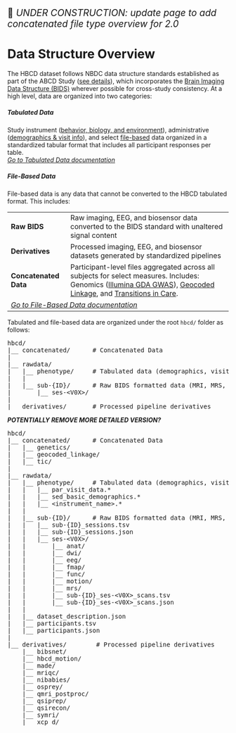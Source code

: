 
<p style="font-size: 1.5em;">🚧 <i>UNDER CONSTRUCTION: update page to add concatenated file type overview for 2.0</i></p>

# Data Structure Overview

The HBCD dataset follows NBDC data structure standards established as part of the ABCD Study (<a href="https://docs.abcdstudy.org/latest/documentation/curation/structure.html">see details</a>), which incorporates the [Brain Imaging Data Structure (BIDS)](https://bids-specification.readthedocs.io/en/stable/) wherever possible for cross-study consistency. At a high level, data are organized into two categories:

##### <i class="fa-solid fa-table"></i> Tabulated Data
Study instrument (<a href="../../instruments/#behavior-biology-environment" target="_blank">behavior, biology, and environment</a>), administrative (<a href="../../instruments/#demographics-visit-information" target="_blank">demographics & visit info</a>), and select <a href="#warning" target="_blank">file-based</a> data organized in a standardized tabular format that includes all participant responses per table.<br>
<a href="../phenotypes" target="_blank"><i>Go to Tabulated Data documentation</i> <i class="fa-solid fa-arrow-up-right-from-square"></i></a>

##### <i class="fa-solid fa-folder-open"></i> File-Based Data
File-based data is any data that cannot be converted to the HBCD tabulated format. This includes:

<table class="table-no-vertical-lines" style="width: 100%; border-collapse: collapse; table-layout: fixed; font-size: 16px;">
  <tbody>
  <tr>
    <td><strong>Raw BIDS</strong></td>
    <td>Raw imaging, EEG, and biosensor data converted to the BIDS standard with unaltered signal content</td>
  </tr>
  <tr>
    <td><strong>Derivatives</strong></td>
    <td>Processed imaging, EEG, and biosensor datasets generated by standardized pipelines</td>
  </tr>
  <tr>
    <td><strong>Concatenated Data</strong></td>
    <td style="word-wrap: break-word; white-space: normal;">Participant-level files aggregated across all subjects for select measures. Includes: Genomics (<a href="../../instruments/biospec/illumina-gda-gwas" target="_blank">Illumina GDA GWAS</a>), <a href="../../instruments/SED/geocoded-linkage" target="_blank">Geocoded Linkage</a>, and <a href="../../instruments/admin/transitions-in-care" target="_blank">Transitions in Care</a>.</td>
  </tr>
  <tr>
    <td colspan="2"><a href="../file-based-data" target="_blank"><i>Go to File-Based Data documentation</i> <i class="fa-solid fa-arrow-up-right-from-square"></i></a></td>
  </tr>
  </tbody>
</table>

Tabulated and file-based data are organized under the root `hbcd/` folder as follows:

<pre class="folder-tree">
hbcd/
|__ concatenated/      <span class="hashtag"># Concatenated Data</span>
|
|__ rawdata/ 
|   |__ phenotype/     <span class="hashtag"># Tabulated data (demographics, visit info, behavior, etc.)</span>
|   |
|   |__ sub-<span class="label">{ID}</span>/      <span class="hashtag"># Raw BIDS formatted data (MRI, MRS, EEG, biosensors)</span>
|       |__ ses-<span class="label">&lt;V0X&gt;</span>/
|
|__ derivatives/       <span class="hashtag"># Processed pipeline derivatives</span>
</pre>


***POTENTIALLY REMOVE MORE DETAILED VERSION?***

<pre class="folder-tree">
hbcd/
|__ concatenated/      <span class="hashtag"># Concatenated Data</span>
|   |__ genetics/
|   |__ geocoded_linkage/
|   |__ tic/
|
|__ rawdata/ 
|   |__ phenotype/     <span class="hashtag"># Tabulated data (demographics, visit info, behavior, etc.)</span>
|   |   |__ par_visit_data.*
|   |   |__ sed_basic_demographics.*
|   |   |__ <span class="placeholder">&lt;instrument_name&gt;</span>.*
|   |
|   |__ sub-<span class="label">{ID}</span>/      <span class="hashtag"># Raw BIDS formatted data (MRI, MRS, EEG, biosensors)</span>
|   |   |__ sub-<span class="label">{ID}</span>_sessions.tsv
|   |   |__ sub-<span class="label">{ID}</span>_sessions.json
|   |   |__ ses-<span class="label">&lt;V0X&gt;</span>/
|   |       |__ anat/
|   |       |__ dwi/
|   |       |__ eeg/
|   |       |__ fmap/
|   |       |__ func/
|   |       |__ motion/
|   |       |__ mrs/
|   |       |__ sub-<span class="label">{ID}</span>_ses-<span class="label">&lt;V0X&gt;</span>_scans.tsv
|   |       |__ sub-<span class="label">{ID}</span>_ses-<span class="label">&lt;V0X&gt;</span>_scans.json
|   |
|   |__ dataset_description.json
|   |__ participants.tsv
|   |__ participants.json 
|
|__ derivatives/        <span class="hashtag"># Processed pipeline derivatives</span>
    |__ bibsnet/
    |__ hbcd_motion/
    |__ made/
    |__ mriqc/
    |__ nibabies/
    |__ osprey/
    |__ qmri_postproc/
    |__ qsiprep/
    |__ qsirecon/
    |__ symri/
    |__ xcp_d/
</pre>

<br>
